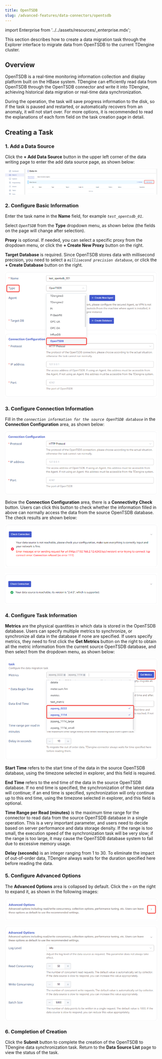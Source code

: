 ```yaml
---
title: OpenTSDB
slug: /advanced-features/data-connectors/opentsdb
---
```


import Enterprise from '../../assets/resources/_enterprise.mdx';

<Enterprise/>

This section describes how to create a data migration task through the Explorer interface to migrate data from OpenTSDB to the current TDengine cluster.

## Overview

OpenTSDB is a real-time monitoring information collection and display platform built on the HBase system. TDengine can efficiently read data from OpenTSDB through the OpenTSDB connector and write it into TDengine, achieving historical data migration or real-time data synchronization.

During the operation, the task will save progress information to the disk, so if the task is paused and restarted, or automatically recovers from an anomaly, it will not start over. For more options, it is recommended to read the explanations of each form field on the task creation page in detail.

## Creating a Task

### 1. Add a Data Source

Click the **+ Add Data Source** button in the upper left corner of the data writing page to enter the add data source page, as shown below:

![](../../assets/opentsdb-01.png)

### 2. Configure Basic Information

Enter the task name in the **Name** field, for example *`test_opentsdb_01`*.

Select *`OpenTSDB`* from the **Type** dropdown menu, as shown below (the fields on the page will change after selection).

**Proxy** is optional. If needed, you can select a specific proxy from the dropdown menu, or click the **+ Create New Proxy** button on the right.

**Target Database** is required. Since OpenTSDB stores data with millisecond precision, you need to select a *`millisecond precision database`*, or click the **+ Create Database** button on the right.

![](../../assets/opentsdb-02.png)

### 3. Configure Connection Information

Fill in the *`connection information for the source OpenTSDB database`* in the **Connection Configuration** area, as shown below:

![](../../assets/opentsdb-03.png)

Below the **Connection Configuration** area, there is a **Connectivity Check** button. Users can click this button to check whether the information filled in above can normally access the data from the source OpenTSDB database. The check results are shown below:  

![](../../assets/opentsdb-04.png)

![](../../assets/opentsdb-05.png)

### 4. Configure Task Information

**Metrics** are the physical quantities in which data is stored in the OpenTSDB database. Users can specify multiple metrics to synchronize, or synchronize all data in the database if none are specified. If users specify metrics, they need to first click the **Get Metrics** button on the right to obtain all the metric information from the current source OpenTSDB database, and then select from the dropdown menu, as shown below:

![](../../assets/opentsdb-06.png)

**Start Time** refers to the start time of the data in the source OpenTSDB database, using the timezone selected in explorer, and this field is required.

**End Time** refers to the end time of the data in the source OpenTSDB database. If no end time is specified, the synchronization of the latest data will continue; if an end time is specified, synchronization will only continue up to this end time, using the timezone selected in explorer, and this field is optional.

**Time Range per Read (minutes)** is the maximum time range for the connector to read data from the source OpenTSDB database in a single operation. This is a very important parameter, and users need to decide based on server performance and data storage density. If the range is too small, the execution speed of the synchronization task will be very slow; if the range is too large, it may cause the OpenTSDB database system to fail due to excessive memory usage.

**Delay (seconds)** is an integer ranging from 1 to 30. To eliminate the impact of out-of-order data, TDengine always waits for the duration specified here before reading the data.

### 5. Configure Advanced Options

The **Advanced Options** area is collapsed by default. Click the `>` on the right to expand it, as shown in the following images:

![](../../assets/opentsdb-07.png)

![](../../assets/opentsdb-08.png)

### 6. Completion of Creation

Click the **Submit** button to complete the creation of the OpenTSDB to TDengine data synchronization task. Return to the **Data Source List** page to view the status of the task.
